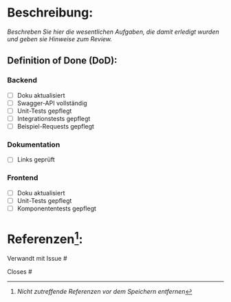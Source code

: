 # Beschreibung:

*Beschreben Sie hier die wesentlichen Aufgaben, die damit erledigt wurden und geben sie Hinweise zum Review.*

## Definition of Done (DoD):
<!-- Je nach Service bitte nicht relevanten Teil entfernen-->

<!-- Backend -->
### Backend ###
- [ ] Doku aktualisiert
- [ ] Swagger-API vollständig
- [ ] Unit-Tests gepflegt
- [ ] Integrationstests gepflegt
- [ ] Beispiel-Requests gepflegt

<!-- Dokumentation -->
### Dokumentation
- [ ] Links geprüft

<!-- Frontend -->
### Frontend
- [ ] Doku aktualisiert
- [ ] Unit-Tests gepflegt
- [ ] Komponententests gepflegt

# Referenzen[^1]:

Verwandt mit Issue #

Closes #

> [^1]: _Nicht zutreffende Referenzen vor dem Speichern entfernen_
